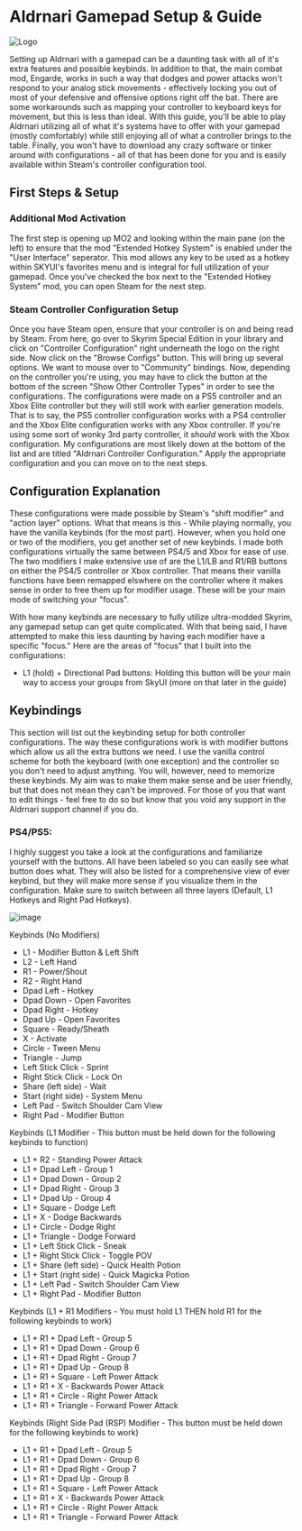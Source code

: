 # Aldrnari Gamepad Setup & Guide

![Logo](https://i.imgur.com/qOPBy7D.png)

Setting up Aldrnari with a gamepad can be a daunting task with all of it's extra features and possible keybinds. In addition to that, the main combat mod, Engarde, works in such a way that dodges and power attacks won't respond to your analog stick movements - effectively locking you out of most of your defensive and offensive options right off the bat. There are some workarounds such as mapping your controller to keyboard keys for movement, but this is less than ideal. With this guide, you'll be able to play Aldrnari utilizing all of what it's systems have to offer with your gamepad (mostly comfortably) while still enjoying all of what a controller brings to the table. Finally, you won't have to download any crazy software or tinker around with configurations - all of that has been done for you and is easily available within Steam's controller configuration tool. 

## First Steps & Setup
### Additional Mod Activation

The first step is opening up MO2 and looking within the main pane (on the left) to ensure that the mod "Extended Hotkey System" is enabled under the "User Interface" seperator. This mod allows any key to be used as a hotkey within SKYUI's favorites menu and is integral for full utilization of your gamepad. Once you've checked the box next to the "Extended Hotkey System" mod, you can open Steam for the next step.

### Steam Controller Configuration Setup

Once you have Steam open, ensure that your controller is on and being read by Steam. From here, go over to Skyrim Special Edition in your library and click on "Controller Configuration" right underneath the logo on the right side. Now click on the "Browse Configs" button. This will bring up several options. We want to mouse over to "Community" bindings. Now, depending on the controller you're using, you may have to click the button at the bottom of the screen "Show Other Controller Types" in order to see the configurations. The configurations were made on a PS5 controller and an Xbox Elite controller but they will still work with earlier generation models. That is to say, the PS5 controller configuration works with a PS4 controller and the Xbox Elite configuration works with any Xbox controller. If you're using some sort of wonky 3rd party controller, it *should* work with the Xbox configuration. My configurations are most likely down at the bottom of the list and are titled "Aldrnari Controller Configuration." Apply the appropriate configuration and you can move on to the next steps.

## Configuration Explanation

These configurations were made possible by Steam's "shift modifier" and "action layer" options. What that means is this - While playing normally, you have the vanilla keybinds (for the most part). However, when you hold one or two of the modifiers, you get another set of new keybinds. I made both configurations virtually the same between PS4/5 and Xbox for ease of use. The two modifiers I make extensive use of are the L1/LB and R1/RB buttons on either the PS4/5 controller or Xbox controller. That means their vanilla functions have been remapped elswhere on the controller where it makes sense in order to free them up for modifier usage. These will be your main mode of switching your "focus".

With how many keybinds are necessary to fully utilize ultra-modded Skyrim, any gamepad setup can get quite complicated. With that being said, I have attempted to make this less daunting by having each modifier have a specific "focus." Here are the areas of "focus" that I built into the configurations:

- L1 (hold) + Directional Pad buttons: Holding this button will be your main way to access your groups from SkyUI (more on that later in the guide)



## Keybindings

This section will list out the keybinding setup for both controller configurations. The way these configurations work is with modifier buttons which allow us all the extra buttons we need. I use the vanilla control scheme for both the keyboard (with one exception) and the controller so you don't need to adjust anything. You will, however, need to memorize these keybinds. My aim was to make them make sense and be user friendly, but that does not mean they can't be improved. For those of you that want to edit things - feel free to do so but know that you void any support in the Aldrnari support channel if you do. 

### PS4/PS5:

I highly suggest you take a look at the configurations and familiarize yourself with the buttons. All have been labeled so you can easily see what button does what. They will also be listed for a comprehensive view of ever keybind, but they will make more sense if you visualize them in the configuration. Make sure to switch between all three layers (Default, L1 Hotkeys and Right Pad Hotkeys).

![image](https://user-images.githubusercontent.com/89932487/133136888-ee39bf3c-5fbf-42d4-87dd-b53b91d09375.png)



Keybinds (No Modifiers)                            
- L1 - Modifier Button & Left Shift 
- L2 - Left Hand
- R1 - Power/Shout
- R2 - Right Hand
- Dpad Left - Hotkey
- Dpad Down - Open Favorites
- Dpad Right - Hotkey
- Dpad Up - Open Favorites
- Square - Ready/Sheath
- X - Activate
- Circle - Tween Menu
- Triangle - Jump
- Left Stick Click - Sprint
- Right Stick Click - Lock On
- Share (left side) - Wait 
- Start (right side) - System Menu
- Left Pad - Switch Shoulder Cam View
- Right Pad - Modifier Button

Keybinds (L1 Modifier - This button must be held down for the following keybinds to function) 
- L1 + R2 - Standing Power Attack
- L1 + Dpad Left - Group 1
- L1 + Dpad Down - Group 2
- L1 + Dpad Right - Group 3
- L1 + Dpad Up - Group 4
- L1 + Square - Dodge Left
- L1 + X - Dodge Backwards
- L1 + Circle - Dodge Right
- L1 + Triangle - Dodge Forward
- L1 + Left Stick Click - Sneak
- L1 + Right Stick Click - Toggle POV
- L1 + Share (left side) - Quick Health Potion 
- L1 + Start (right side) - Quick Magicka Potion
- L1 + Left Pad - Switch Shoulder Cam View
- L1 + Right Pad - Modifier Button

Keybinds (L1 + R1 Modifiers - You must hold L1 THEN hold R1 for the following keybinds to work)
- L1 + R1 + Dpad Left - Group 5
- L1 + R1 + Dpad Down - Group 6
- L1 + R1 + Dpad Right - Group 7
- L1 + R1 + Dpad Up - Group 8
- L1 + R1 + Square - Left Power Attack
- L1 + R1 + X - Backwards Power Attack
- L1 + R1 + Circle - Right Power Attack
- L1 + R1 + Triangle - Forward Power Attack

Keybinds (Right Side Pad (RSP) Modifier - This button must be held down for the following keybinds to work)
- L1 + R1 + Dpad Left - Group 5
- L1 + R1 + Dpad Down - Group 6
- L1 + R1 + Dpad Right - Group 7
- L1 + R1 + Dpad Up - Group 8
- L1 + R1 + Square - Left Power Attack
- L1 + R1 + X - Backwards Power Attack
- L1 + R1 + Circle - Right Power Attack
- L1 + R1 + Triangle - Forward Power Attack
